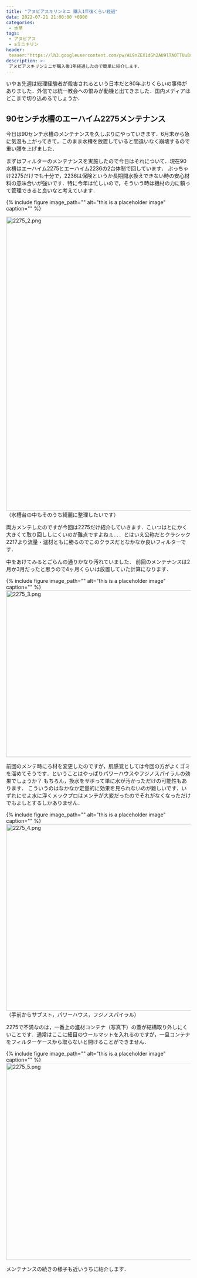 ```yaml
---
title: "アヌビアスキリンミニ 購入1年後くらい経過"
data: 2022-07-21 21:00:00 +0900
categories: 
 - 水草
tags:
 - アヌビアス
 - aミニキリン
header:
 teaser:"https://lh3.googleusercontent.com/pw/AL9nZEX1dGh2AU9lTA0TTUuBsXiPM4cHiAgXFKg6JU32ERBEQWoqIebOvvGkXMVNQCNHCL3siYCzWkvzZU5ZQrOKbWu8UPbuQpsdY-m9ck87Ecd5fbSqLLACPI3k2qw7hohkDmdVqKLo2NdVAYu7wMpOperW=w800-h533-no?authuser=0"
description: >-
 アヌビアスキリンミニが購入後1年経過したので簡単に紹介します．
---
```



 いやぁ先週は総理経験者が殺害されるという日本だと80年ぶりくらいの事件がありました．外信では統一教会への恨みが動機と出てきました．国内メディアはどこまで切り込めるでしょうか．


## 90センチ水槽のエーハイム2275メンテナンス

今日は90センチ水槽のメンテナンスを久しぶりにやっていきます．6月末から急に気温も上がってきて，このまま水槽を放置していると間違いなく崩壊するので重い腰を上げました．


まずはフィルターのメンテナンスを実施したので今日はそれについて．現在90水槽はエーハイム2275とエーハイム2236の2台体制で回しています． ぶっちゃけ2275だけでも十分で，2236は保険というか長期間水換えできない時の安心材料の意味合いが強いです．特に今年は忙しいので，そういう時は機材の力に頼って管理できると良いなと考えています．

{% include figure image_path="" alt="this is a placeholder image" caption="" %}

<a href="https://blog-imgs-151.fc2.com/d/i/r/diracconstant6582evs/2275_2.png" target="_blank"><img src="https://blog-imgs-151.fc2.com/d/i/r/diracconstant6582evs/2275_2.png" alt="2275_2.png" border="0" width="800" /></a>
（水槽台の中もそのうち綺麗に整理したいです）


両方メンテしたのですが今回は2275だけ紹介していきます．こいつはとにかく大きくて取り回ししにくいのが難点ですよねぇ．．．とはいえ公称だとクラシック2217より流量・瀘材ともに勝るのでこのクラスだとなかなか良いフィルターです．



中をあけてみるとごらんの通りかなり汚れていました． 前回のメンテナンスは2月か3月だったと思うので4ヶ月くらいは放置していた計算になります．

{% include figure image_path="" alt="this is a placeholder image" caption="" %}
<a href="https://blog-imgs-151.fc2.com/d/i/r/diracconstant6582evs/2275_3.png" target="_blank"><img src="https://blog-imgs-151.fc2.com/d/i/r/diracconstant6582evs/2275_3.png" alt="2275_3.png" border="0" width="800" height="454" /></a>


前回のメンテ時にろ材を変更したのですが，肌感覚としては今回の方がよくゴミを溜めてそうです．ということはやっぱりパワーハウスやフジノスパイラルの効果でしょうか？ もちろん，換水をサボって単に水が汚かっただけの可能性もあります． こういうのはなかなか定量的に効果を見られないのが難しいです．いずれにせよ水に浮くメックプロはメンテが大変だったのでそれがなくなっただけでもよしとするしかありません．

{% include figure image_path="" alt="this is a placeholder image" caption="" %}
<a href="https://blog-imgs-151.fc2.com/d/i/r/diracconstant6582evs/2275_4.png" target="_blank"><img src="https://blog-imgs-151.fc2.com/d/i/r/diracconstant6582evs/2275_4.png" alt="2275_4.png" border="0" width="800" height="508" /></a>
（手前からサブスト，パワーハウス，フジノスパイラル）

2275で不満なのは，一番上の瀘材コンテナ（写真下）の蓋が結構取り外しにくいことです．通常はここに細目のウールマットを入れるのですが，一旦コンテナをフィルターケースから取らないと開けることができません． 

{% include figure image_path="" alt="this is a placeholder image" caption="" %}
<a href="https://blog-imgs-151.fc2.com/d/i/r/diracconstant6582evs/2275_5.png" target="_blank"><img src="https://blog-imgs-151.fc2.com/d/i/r/diracconstant6582evs/2275_5.png" alt="2275_5.png" border="0" width="800" height="536" /></a>





メンテナンスの続きの様子も近いうちに紹介します．










